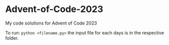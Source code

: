 # Advent-of-Code-2023

My code solutions for Advent of Code 2023

To run: `python <filename.py>` the input file for each days is in the respective folder.
